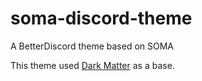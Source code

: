 # soma-discord-theme
A BetterDiscord theme based on SOMA

This theme used <a href="https://betterdocs.net/themes/darkmatter.html">Dark Matter</a> as a base.
